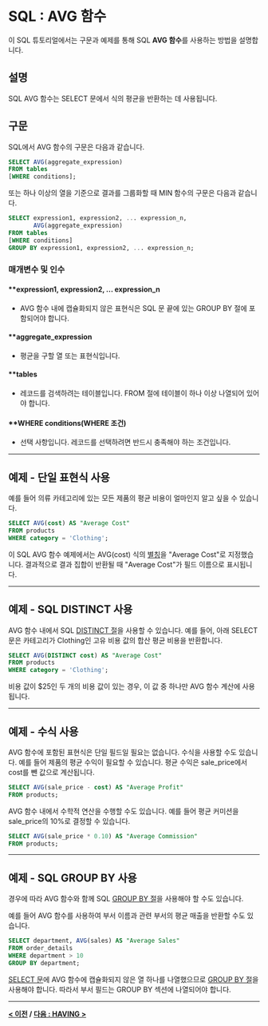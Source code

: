 # SQL : AVG 함수

이 SQL 튜토리얼에서는 구문과 예제를 통해 SQL **AVG 함수**를 사용하는 방법을 설명합니다.

## 설명
SQL AVG 함수는 SELECT 문에서 식의 평균을 반환하는 데 사용됩니다.

## 구문
SQL에서 AVG 함수의 구문은 다음과 같습니다.
```SQL
SELECT AVG(aggregate_expression)
FROM tables
[WHERE conditions];
```
또는 하나 이상의 열을 기준으로 결과를 그룹화할 때 MIN 함수의 구문은 다음과 같습니다.
```SQL
SELECT expression1, expression2, ... expression_n,
       AVG(aggregate_expression)
FROM tables
[WHERE conditions]
GROUP BY expression1, expression2, ... expression_n;
```
### 매개변수 및 인수
#### **expression1, expression2, ... expression_n
- AVG 함수 내에 캡슐화되지 않은 표현식은 SQL 문 끝에 있는 GROUP BY 절에 포함되어야 합니다.
#### **aggregate_expression
- 평균을 구할 열 또는 표현식입니다.
#### **tables
- 레코드를 검색하려는 테이블입니다. FROM 절에 테이블이 하나 이상 나열되어 있어야 합니다.
#### **WHERE conditions(WHERE 조건)
- 선택 사항입니다. 레코드를 선택하려면 반드시 충족해야 하는 조건입니다.

---
## 예제 - 단일 표현식 사용
예를 들어 의류 카테고리에 있는 모든 제품의 평균 비용이 얼마인지 알고 싶을 수 있습니다.
```SQL
SELECT AVG(cost) AS "Average Cost"
FROM products
WHERE category = 'Clothing';
```
이 SQL AVG 함수 예제에서는 AVG(cost) 식의 [별칭](ALIASES.md)을 "Average Cost"로 지정했습니다. 결과적으로 결과 집합이 반환될 때 "Average Cost"가 필드 이름으로 표시됩니다.

---
## 예제 - SQL DISTINCT 사용
AVG 함수 내에서 SQL [DISTINCT 절](DISTINCT.md)을 사용할 수 있습니다. 예를 들어, 아래 SELECT 문은 카테고리가 Clothing인 고유 비용 값의 합산 평균 비용을 반환합니다.
```SQL
SELECT AVG(DISTINCT cost) AS "Average Cost"
FROM products
WHERE category = 'Clothing';
```
비용 값이 $25인 두 개의 비용 값이 있는 경우, 이 값 중 하나만 AVG 함수 계산에 사용됩니다.

---
## 예제 - 수식 사용
AVG 함수에 포함된 표현식은 단일 필드일 필요는 없습니다. 수식을 사용할 수도 있습니다. 예를 들어 제품의 평균 수익이 필요할 수 있습니다. 평균 수익은 sale_price에서 cost를 뺀 값으로 계산됩니다.
```SQL
SELECT AVG(sale_price - cost) AS "Average Profit"
FROM products;
```
AVG 함수 내에서 수학적 연산을 수행할 수도 있습니다. 예를 들어 평균 커미션을 sale_price의 10%로 결정할 수 있습니다.
```SQL
SELECT AVG(sale_price * 0.10) AS "Average Commission"
FROM products;
```

---
## 예제 - SQL GROUP BY 사용
경우에 따라 AVG 함수와 함께 SQL [GROUP BY 절](GROUP_BY.md)을 사용해야 할 수도 있습니다.

예를 들어 AVG 함수를 사용하여 부서 이름과 관련 부서의 평균 매출을 반환할 수도 있습니다.
```SQL
SELECT department, AVG(sales) AS "Average Sales"
FROM order_details
WHERE department > 10
GROUP BY department;
```
[SELECT 문](SELECT.md)에 AVG 함수에 캡슐화되지 않은 열 하나를 나열했으므로 [GROUP BY 절](GROUP_BY.md)을 사용해야 합니다. 따라서 부서 필드는 GROUP BY 섹션에 나열되어야 합니다.

---
**[< 이전](MIN.md) / [다음 : HAVING >](HAVING.md)**